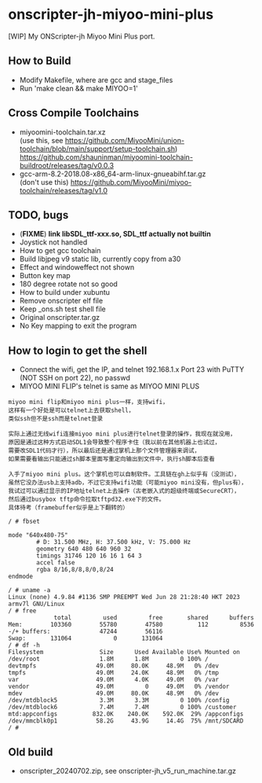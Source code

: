 # onscripter-jh-miyoo-mini-plus
[WIP] My ONScripter-jh Miyoo Mini Plus port.  

## How to Build
* Modify Makefile, where are gcc and stage_files  
* Run 'make clean && make MIYOO=1'  

## Cross Compile Toolchains  
* miyoomini-toolchain.tar.xz  
(use this, see https://github.com/MiyooMini/union-toolchain/blob/main/support/setup-toolchain.sh)   
https://github.com/shauninman/miyoomini-toolchain-buildroot/releases/tag/v0.0.3  
* gcc-arm-8.2-2018.08-x86_64-arm-linux-gnueabihf.tar.gz  
(don't use this) https://github.com/MiyooMini/miyoo-toolchain/releases/tag/v1.0  

## TODO, bugs
* (**FIXME**) **link libSDL_ttf-xxx.so, SDL_ttf actually not builtin**  
* Joystick not handled
* How to get gcc toolchain
* Build libjpeg v9 static lib, currently copy from a30  
* Effect and windoweffect not shown  
* Button key map
* 180 degree rotate not so good  
* How to build under xubuntu  
* Remove onscripter elf file  
* Keep _ons.sh test shell file
* Original onscripter.tar.gz  
* No Key mapping to exit the program

## How to login to get the shell
* Connect the wifi, get the IP, and telnet 192.168.1.x Port 23 with PuTTY (NOT SSH on port 22), no passwd
* MIYOO MINI FLIP's telnet is same as MIYOO MINI PLUS
```
miyoo mini flip和miyoo mini plus一样，支持wifi，
这样有一个好处是可以telnet上去获取shell，
类似ssh但不是ssh而是telnet登录

实际上通过无线wifi连接miyoo mini plus进行telnet登录的操作，我现在就没用，
原因是通过这种方式启动SDL1会导致整个程序卡住（我以前在其他机器上也试过，
需要改SDL1代码才行），所以最后还是通过掌机上那个文件管理器来调试，
如果需要看输出只能通过sh脚本里面写重定向输出到文件中，执行sh脚本后查看

入手了miyoo mini plus。这个掌机也可以自制软件。工具链在gh上似乎有（没测试），
虽然它没办法usb上支持adb，不过它支持wifi功能（可能miyoo mini没有，但plus有），
我试过可以通过显示的IP地址telnet上去操作（古老嵌入式的超级终端或SecureCRT），
然后通过busybox tftp命令拉取tftpd32.exe下的文件。
具体待考（framebuffer似乎是上下翻转的）
```
```
/ # fbset

mode "640x480-75"
        # D: 31.500 MHz, H: 37.500 kHz, V: 75.000 Hz
        geometry 640 480 640 960 32
        timings 31746 120 16 16 1 64 3
        accel false
        rgba 8/16,8/8,8/0,8/24
endmode

/ # uname -a
Linux (none) 4.9.84 #1136 SMP PREEMPT Wed Jun 28 21:28:40 HKT 2023 armv7l GNU/Linux
/ # free
             total         used         free       shared      buffers
Mem:        103360        55780        47580          112         8536
-/+ buffers:              47244        56116
Swap:       131064            0       131064
/ # df -h
Filesystem                Size      Used Available Use% Mounted on
/dev/root                 1.8M      1.8M         0 100% /
devtmpfs                 49.0M     80.0K     48.9M   0% /dev
tmpfs                    49.0M     24.0K     48.9M   0% /tmp
var                      49.0M      4.0K     49.0M   0% /var
vendor                   49.0M         0     49.0M   0% /vendor
mdev                     49.0M     80.0K     48.9M   0% /dev
/dev/mtdblock5            3.3M      3.3M         0 100% /config
/dev/mtdblock6            7.4M      7.4M         0 100% /customer
mtd:appconfigs          832.0K    240.0K    592.0K  29% /appconfigs
/dev/mmcblk0p1           58.2G     43.9G     14.4G  75% /mnt/SDCARD
/ #
```

## Old build
* onscripter_20240702.zip, see onscripter-jh_v5_run_machine.tar.gz
